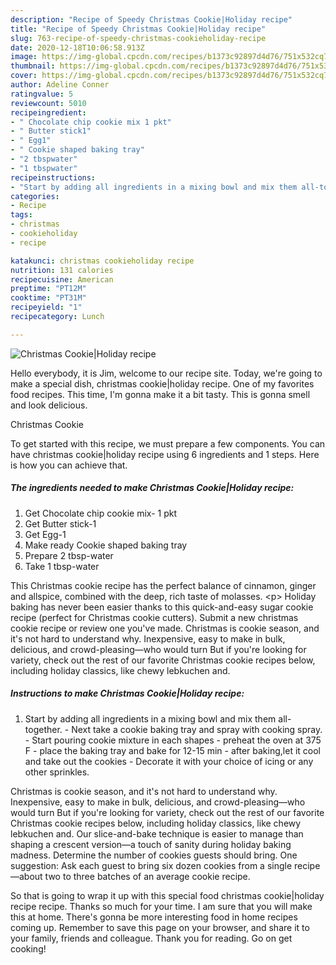 ```yaml
---
description: "Recipe of Speedy Christmas Cookie|Holiday recipe"
title: "Recipe of Speedy Christmas Cookie|Holiday recipe"
slug: 763-recipe-of-speedy-christmas-cookieholiday-recipe
date: 2020-12-18T10:06:58.913Z
image: https://img-global.cpcdn.com/recipes/b1373c92897d4d76/751x532cq70/christmas-cookieholiday-recipe-recipe-main-photo.jpg
thumbnail: https://img-global.cpcdn.com/recipes/b1373c92897d4d76/751x532cq70/christmas-cookieholiday-recipe-recipe-main-photo.jpg
cover: https://img-global.cpcdn.com/recipes/b1373c92897d4d76/751x532cq70/christmas-cookieholiday-recipe-recipe-main-photo.jpg
author: Adeline Conner
ratingvalue: 5
reviewcount: 5010
recipeingredient:
- " Chocolate chip cookie mix 1 pkt"
- " Butter stick1"
- " Egg1"
- " Cookie shaped baking tray"
- "2 tbspwater"
- "1 tbspwater"
recipeinstructions:
- "Start by adding all ingredients in a mixing bowl and mix them all-together. Next take a cookie baking tray and spray with cooking spray. Start pouring cookie mixture in each shapes preheat the oven at 375 F place the baking tray and bake for 12-15 min after baking,let it cool and take out the cookies Decorate it with your choice of icing or any other sprinkles."
categories:
- Recipe
tags:
- christmas
- cookieholiday
- recipe

katakunci: christmas cookieholiday recipe 
nutrition: 131 calories
recipecuisine: American
preptime: "PT12M"
cooktime: "PT31M"
recipeyield: "1"
recipecategory: Lunch

---
```



![Christmas Cookie|Holiday recipe](https://img-global.cpcdn.com/recipes/b1373c92897d4d76/751x532cq70/christmas-cookieholiday-recipe-recipe-main-photo.jpg)

Hello everybody, it is Jim, welcome to our recipe site. Today, we're going to make a special dish, christmas cookie|holiday recipe. One of my favorites food recipes. This time, I'm gonna make it a bit tasty. This is gonna smell and look delicious.

Christmas Cookie

To get started with this recipe, we must prepare a few components. You can have christmas cookie|holiday recipe using 6 ingredients and 1 steps. Here is how you can achieve that.

<!--inarticleads1-->

##### The ingredients needed to make Christmas Cookie|Holiday recipe:

1. Get  Chocolate chip cookie mix- 1 pkt
1. Get  Butter stick-1
1. Get  Egg-1
1. Make ready  Cookie shaped baking tray
1. Prepare 2 tbsp-water
1. Take 1 tbsp-water


This Christmas cookie recipe has the perfect balance of cinnamon, ginger and allspice, combined with the deep, rich taste of molasses. &lt;p&gt; Holiday baking has never been easier thanks to this quick-and-easy sugar cookie recipe (perfect for Christmas cookie cutters). Submit a new christmas cookie recipe or review one you&#39;ve made. Christmas is cookie season, and it&#39;s not hard to understand why. Inexpensive, easy to make in bulk, delicious, and crowd-pleasing—who would turn But if you&#39;re looking for variety, check out the rest of our favorite Christmas cookie recipes below, including holiday classics, like chewy lebkuchen and. 

<!--inarticleads2-->

##### Instructions to make Christmas Cookie|Holiday recipe:

1. Start by adding all ingredients in a mixing bowl and mix them all-together. - Next take a cookie baking tray and spray with cooking spray. - Start pouring cookie mixture in each shapes - preheat the oven at 375 F - place the baking tray and bake for 12-15 min - after baking,let it cool and take out the cookies - Decorate it with your choice of icing or any other sprinkles.


Christmas is cookie season, and it&#39;s not hard to understand why. Inexpensive, easy to make in bulk, delicious, and crowd-pleasing—who would turn But if you&#39;re looking for variety, check out the rest of our favorite Christmas cookie recipes below, including holiday classics, like chewy lebkuchen and. Our slice-and-bake technique is easier to manage than shaping a crescent version—a touch of sanity during holiday baking madness. Determine the number of cookies guests should bring. One suggestion: Ask each guest to bring six dozen cookies from a single recipe—about two to three batches of an average cookie recipe. 

So that is going to wrap it up with this special food christmas cookie|holiday recipe recipe. Thanks so much for your time. I am sure that you will make this at home. There's gonna be more interesting food in home recipes coming up. Remember to save this page on your browser, and share it to your family, friends and colleague. Thank you for reading. Go on get cooking!
